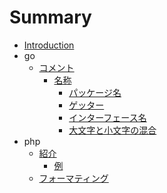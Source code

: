 # Summary

* [Introduction](README.md)
* go
    * [コメント](./go2/commentary.md)
        * [名称](./go2/names.md)
            * [パッケージ名](./go2/names.md#パッケージ名)
            * [ゲッター](./go2/names.md#ゲッター)
            * [インターフェース名](./go2/names.md#インターフェース名)
            * [大文字と小文字の混合](./go2/names.md#大文字と小文字の混合)
* php
    * [紹介](./go1/introduction.md)
        * [例](./go1/introduction.md#例)
    * [フォーマティング](./go1/formatting.md)

